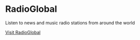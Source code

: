 # RadioGlobal
Listen to news and music radio stations from around the world
 
[Visit RadioGlobal](http://radioglobal.netlify.app)
